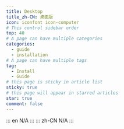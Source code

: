 ```yaml
---
title: Desktop
title_zh-CN: 桌面版
icon: iconfont icon-computer
# This control sidebar order
top: 40
# A page can have multiple categories
categories:
  - guide
  - installation
# A page can have multiple tags
tag:
  - Install
  - Guide
# this page is sticky in article list
sticky: true
# this page will appear in starred articles
star: true
comment: false
---
```


::: en
N/A
:::
::: zh-CN
N/A
:::

